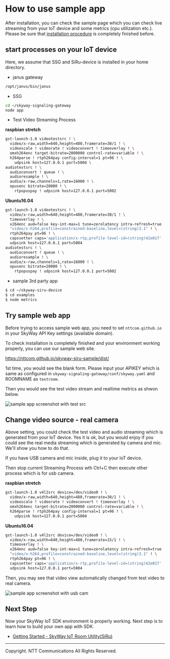# How to use sample app

After installation, you can check the sample page which you can check live streaming from your IoT device and some metrics (cpu utilization etc.). Please be sure that [installation procedure](./how_to_install.md) is completely finished before.

## start processes on your IoT device

Here, we assume that SSG and SiRu-device is installed in your home directory.

* janus gateway

```bash
/opt/janus/bin/janus
```

* SSG

```bash
cd ~/skyway-signaling-gateway
node app
```

* Test Video Streaming Process

**raspbian stretch**

```bash
gst-launch-1.0 videotestsrc ! \
  video/x-raw,width=640,height=480,framerate=30/1 ! \
  videoscale ! videorate ! videoconvert ! timeoverlay ! \
  omxh264enc target-bitrate=2000000 control-rate=variable ! \
  h264parse ! rtph264pay config-interval=1 pt=96 ! \
    udpsink host=127.0.0.1 port=5004 \
audiotestsrc ! \
  audioconvert ! queue ! \
  audioresample ! \
  audio/x-raw,channels=1,rate=16000 ! \
  opusenc bitrate=20000 ! \
    rtpopuspay ! udpsink host=127.0.0.1 port=5002
```

**Ubuntu16.04**

```bash
gst-launch-1.0 videotestsrc ! \
  video/x-raw,width=640,height=480,framerate=30/1 ! \
  timeoverlay ! \
  x264enc aud=false key-int-max=1 tune=zerolatency intra-refresh=true ! \
  "video/x-h264,profile=constrained-baseline,level=(string)3.1" ! \
  rtph264pay pt=96 ! \
  capssetter caps='application/x-rtp,profile-level-id=(string)42e01f' ! \
  udpsink host=127.0.0.1 port=5004
audiotestsrc ! \
  audioconvert ! queue ! \
  audioresample ! \
  audio/x-raw,channels=1,rate=16000 ! \
  opusenc bitrate=20000 ! \
    rtpopuspay ! udpsink host=127.0.0.1 port=5002
```

* sample 3rd party app

```bash
$ cd ~/skyway-siru-device
$ cd examples
$ node metrics
```

## Try sample web app

Before trying to access sample web app, you need to set ``nttcom.github.io`` in your SkyWay API Key settings (available domain).

To check installation is completely finished and your environment working properly, you can use our sample web site.

https://nttcom.github.io/skyway-siru-sample/dist/

1st time, you would see the blank form. Please input your APIKEY which is same as configured in ``skyway-signaling-gateway/conf/skyway.yaml`` and ROOMNAME as ``testroom``.

Then you would see the test video stream and realtime metrics as shwon below.

![sample app screenshot with test src](https://s3-us-west-1.amazonaws.com/skyway-iot-sdk/iot_sample_app_bar.png)

## Change video source - real camera

Above setting, you could check the test video and audio streaming which is generated from your IoT device. Yes it is ok, but you would enjoy if you could see the real media streaming which is generated by camera and mic. We'll show you how to do that.

If you have USB camera and mic inside, plug it to your IoT device.

Then stop current Streaming Process wth Ctrl+C then execute other process which is for usb camera.

**raspbian stretch**

```bash
gst-launch-1.0 v4l2src device=/dev/video0 ! \
  video/x-raw,width=640,height=480,framerate=30/1 ! \
  videoscale ! videorate ! videoconvert ! timeoverlay ! \
  omxh264enc target-bitrate=2000000 control-rate=variable ! \
  h264parse ! rtph264pay config-interval=1 pt=96 ! \
    udpsink host=127.0.0.1 port=5004
```

**Ubuntu16.04**

```bash
gst-launch-1.0 v4l2src device=/dev/video0 ! \
  video/x-raw,width=640,height=480,framerate=15/1 ! \
  timeoverlay ! \
  x264enc aud=false key-int-max=1 tune=zerolatency intra-refresh=true ! \
  "video/x-h264,profile=constrained-baseline,level=(string)3.1" ! \
  rtph264pay pt=96 ! \
  capssetter caps='application/x-rtp,profile-level-id=(string)42e01f' ! \
  udpsink host=127.0.0.1 port=5004
```

Then, you may see that video view automatically changed from test video to real camera.

![sample app screenshot with usb cam](https://s3-us-west-1.amazonaws.com/skyway-iot-sdk/iot_sample_app_me.png)

## Next Step

Now your SkyWay IoT SDK environment is properly working. Next step is to learn how to build your own app with SDK.
* [Getting Started - SkyWay IoT Room Utility(SiRu)](./how_to_use_siru.md)

---
Copyright. NTT Communications All Rights Reserved.
